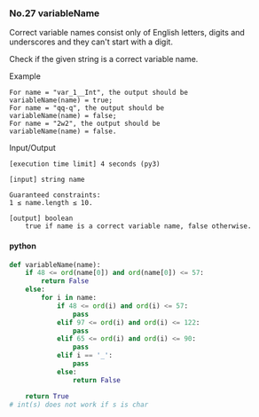 ### No.27 variableName
Correct variable names consist only of English letters, digits and underscores and they can't start with a digit.

Check if the given string is a correct variable name.

Example

    For name = "var_1__Int", the output should be
    variableName(name) = true;
    For name = "qq-q", the output should be
    variableName(name) = false;
    For name = "2w2", the output should be
    variableName(name) = false.

Input/Output

    [execution time limit] 4 seconds (py3)

    [input] string name

    Guaranteed constraints:
    1 ≤ name.length ≤ 10.

    [output] boolean
        true if name is a correct variable name, false otherwise.
#### python
```python
def variableName(name):
    if 48 <= ord(name[0]) and ord(name[0]) <= 57:
        return False
    else:
        for i in name:
            if 48 <= ord(i) and ord(i) <= 57:
                pass
            elif 97 <= ord(i) and ord(i) <= 122:
                pass
            elif 65 <= ord(i) and ord(i) <= 90:
                pass
            elif i == '_':
                pass
            else:
                return False

    return True
# int(s) does not work if s is char
```